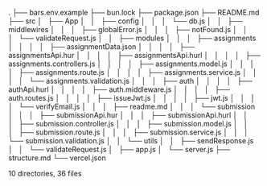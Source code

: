 .
├── bars.env.example
├── bun.lock
├── package.json
├── README.md
├── src
│   ├── App
│   │   ├── config
│   │   │   └── db.js
│   │   ├── middlewires
│   │   │   ├── globalError.js
│   │   │   ├── notFound.js
│   │   │   └── validateRequest.js
│   │   ├── modules
│   │   │   ├── assignments
│   │   │   │   ├── assignmentData.json
│   │   │   │   ├── assignmentsApi.hur
│   │   │   │   ├── assignmentsApi.hurl
│   │   │   │   ├── assignments.controllers.js
│   │   │   │   ├── assignments.model.js
│   │   │   │   ├── assignments.route.js
│   │   │   │   ├── assignments.service.js
│   │   │   │   └── assignments.validation.js
│   │   │   ├── auth
│   │   │   │   ├── authApi.hurl
│   │   │   │   ├── auth.middleware.js
│   │   │   │   ├── auth.routes.js
│   │   │   │   ├── issueJwt.js
│   │   │   │   ├── jwt.js
│   │   │   │   └── verifyEmail.js
│   │   │   ├── readme.md
│   │   │   └── submission
│   │   │       ├── submissionApi.hur
│   │   │       ├── submissionApi.hurl
│   │   │       ├── submission.controller.js
│   │   │       ├── submission.model.js
│   │   │       ├── submission.route.js
│   │   │       ├── submission.service.js
│   │   │       └── submission.validation.js
│   │   └── utils
│   │       ├── sendResponse.js
│   │       └── validateRequest.js
│   ├── app.js
│   └── server.js
├── structure.md
└── vercel.json

10 directories, 36 files
